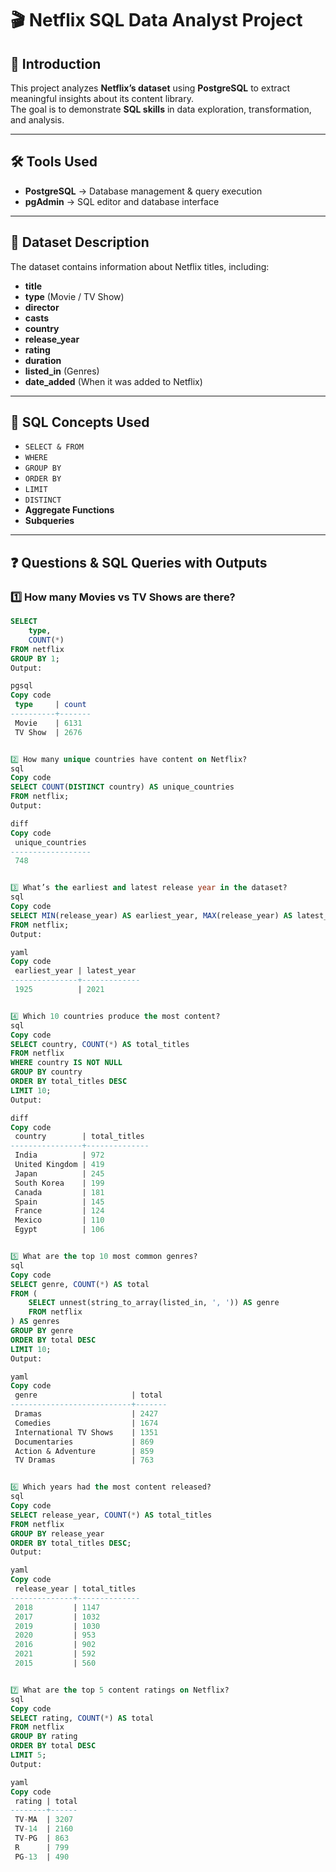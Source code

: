 # 🎬 Netflix SQL Data Analyst Project

## 📌 Introduction
This project analyzes **Netflix’s dataset** using **PostgreSQL** to extract meaningful insights about its content library.  
The goal is to demonstrate **SQL skills** in data exploration, transformation, and analysis.

---

## 🛠 Tools Used
- **PostgreSQL** → Database management & query execution  
- **pgAdmin** → SQL editor and database interface  

---

## 📂 Dataset Description
The dataset contains information about Netflix titles, including:  

- **title**  
- **type** (Movie / TV Show)  
- **director**  
- **casts**  
- **country**  
- **release_year**  
- **rating**  
- **duration**  
- **listed_in** (Genres)  
- **date_added** (When it was added to Netflix)  

---

## 🧩 SQL Concepts Used
- `SELECT & FROM`  
- `WHERE`  
- `GROUP BY`  
- `ORDER BY`  
- `LIMIT`  
- `DISTINCT`  
- **Aggregate Functions**  
- **Subqueries**  

---

## ❓ Questions & SQL Queries with Outputs  

### 1️⃣ How many Movies vs TV Shows are there?
```sql
SELECT 
    type,
    COUNT(*)
FROM netflix
GROUP BY 1;
Output:

pgsql
Copy code
 type     | count
----------+-------
 Movie    | 6131
 TV Show  | 2676


2️⃣ How many unique countries have content on Netflix?
sql
Copy code
SELECT COUNT(DISTINCT country) AS unique_countries 
FROM netflix;
Output:

diff
Copy code
 unique_countries
------------------
 748


3️⃣ What’s the earliest and latest release year in the dataset?
sql
Copy code
SELECT MIN(release_year) AS earliest_year, MAX(release_year) AS latest_year
FROM netflix;
Output:

yaml
Copy code
 earliest_year | latest_year
---------------+-------------
 1925          | 2021


4️⃣ Which 10 countries produce the most content?
sql
Copy code
SELECT country, COUNT(*) AS total_titles
FROM netflix
WHERE country IS NOT NULL
GROUP BY country
ORDER BY total_titles DESC
LIMIT 10;
Output:

diff
Copy code
 country        | total_titles
----------------+--------------
 India          | 972
 United Kingdom | 419
 Japan          | 245
 South Korea    | 199
 Canada         | 181
 Spain          | 145
 France         | 124
 Mexico         | 110
 Egypt          | 106


5️⃣ What are the top 10 most common genres?
sql
Copy code
SELECT genre, COUNT(*) AS total
FROM (
    SELECT unnest(string_to_array(listed_in, ', ')) AS genre
    FROM netflix
) AS genres
GROUP BY genre
ORDER BY total DESC
LIMIT 10;
Output:

yaml
Copy code
 genre                     | total
---------------------------+-------
 Dramas                    | 2427
 Comedies                  | 1674
 International TV Shows    | 1351
 Documentaries             | 869
 Action & Adventure        | 859
 TV Dramas                 | 763


6️⃣ Which years had the most content released?
sql
Copy code
SELECT release_year, COUNT(*) AS total_titles
FROM netflix
GROUP BY release_year
ORDER BY total_titles DESC;
Output:

yaml
Copy code
 release_year | total_titles
--------------+--------------
 2018         | 1147
 2017         | 1032
 2019         | 1030
 2020         | 953
 2016         | 902
 2021         | 592
 2015         | 560


7️⃣ What are the top 5 content ratings on Netflix?
sql
Copy code
SELECT rating, COUNT(*) AS total
FROM netflix
GROUP BY rating
ORDER BY total DESC
LIMIT 5;
Output:

yaml
Copy code
 rating | total
--------+------
 TV-MA  | 3207
 TV-14  | 2160
 TV-PG  | 863
 R      | 799
 PG-13  | 490






